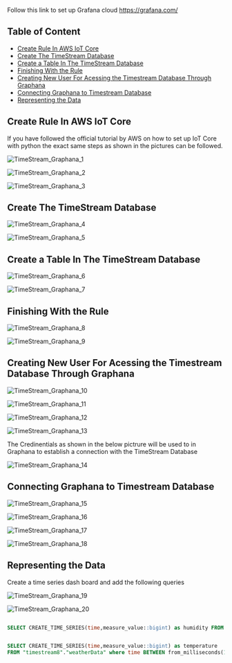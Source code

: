 Follow this link to set up Grafana cloud https://grafana.com/

## Table of Content

- [Create Rule In AWS IoT Core](#create-rule-in-aws-iot-core)
- [Create The TimeStream Database](#create-the-timestream-database)
- [Create a Table In The TimeStream Database](#create-a-table-in-the-timestream-database)
- [Finishing With the Rule](#finishing-with-the-rule)
- [Creating New User For Acessing the Timestream Database Through Graphana](#creating-new-user-for-acessing-the-timestream-database-through-graphana)
- [Connecting Graphana to Timestream Database](#connecting-graphana-to-timestream-database)
- [Representing the Data](#representing-the-data)




## Create Rule In AWS IoT Core

If you have followed the official tutorial by AWS on how to set up IoT Core with python the exact same steps as shown in the pictures can be followed.

![TimeStream_Graphana_1](https://github.com/TanujManikyala/Weatherstationn/blob/main/images/TimeStream_Graphana_1.jpg)

![TimeStream_Graphana_2](https://github.com/TanujManikyala/Weatherstationn/blob/main/images/TimeStream_Graphana_2.jpg)

![TimeStream_Graphana_3](https://github.com/TanujManikyala/Weatherstationn/blob/main/images/TimeStream_Graphana_3.jpg)


## Create The TimeStream Database

![TimeStream_Graphana_4](https://github.com/TanujManikyala/Weatherstationn/blob/main/images/TimeStream_Graphana_4.jpg)

![TimeStream_Graphana_5](https://github.com/TanujManikyala/Weatherstationn/blob/main/images/TimeStream_Graphana_5.jpg)

## Create a Table In The TimeStream Database

![TimeStream_Graphana_6](https://github.com/TanujManikyala/Weatherstationn/blob/main/images/TimeStream_Graphana_6.jpg)

![TimeStream_Graphana_7](https://github.com/TanujManikyala/Weatherstationn/blob/main/images/TimeStream_Graphana_7.jpg)

## Finishing With the Rule
![TimeStream_Graphana_8](https://github.com/TanujManikyala/Weatherstationn/blob/main/images/TimeStream_Graphana_8.jpg)

![TimeStream_Graphana_9](https://github.com/TanujManikyala/Weatherstationn/blob/main/images/TimeStream_Graphana_9.jpg)

## Creating New User For Acessing the Timestream Database Through Graphana

![TimeStream_Graphana_10](https://github.com/TanujManikyala/Weatherstationn/blob/main/images/TimeStream_Graphana_10.jpg)

![TimeStream_Graphana_11]([images\TimeStream_Graphana_11.png](https://github.com/TanujManikyala/Weatherstationn/blob/main/images/TimeStream_Graphana_11.jpg))

![TimeStream_Graphana_12](https://github.com/TanujManikyala/Weatherstationn/blob/main/images/TimeStream_Graphana_12.jpg)

![TimeStream_Graphana_13](https://github.com/TanujManikyala/Weatherstationn/blob/main/images/TimeStream_Graphana_13.jpg)


The Credinentials as shown in the below pictrure will be used to in Graphana to establish a connection with the TimeStream Database

![TimeStream_Graphana_14](https://github.com/TanujManikyala/Weatherstationn/blob/main/images/TimeStream_Graphana_14.jpg)

## Connecting Graphana to Timestream Database

![TimeStream_Graphana_15](https://github.com/TanujManikyala/Weatherstationn/blob/main/images/TimeStream_Graphana_15.jpg)

![TimeStream_Graphana_16](https://github.com/TanujManikyala/Weatherstationn/blob/main/images/TimeStream_Graphana_16.jpg)

![TimeStream_Graphana_17](https://github.com/TanujManikyala/Weatherstationn/blob/main/images/TimeStream_Graphana_17.jpg)

![TimeStream_Graphana_18](https://github.com/TanujManikyala/Weatherstationn/blob/main/images/TimeStream_Graphana_18.jpg)

## Representing the Data

Create a time series dash board and add the following queries

![TimeStream_Graphana_19](https://github.com/TanujManikyala/Weatherstationn/blob/main/images/TimeStream_Graphana_19.png)

![TimeStream_Graphana_20](https://github.com/TanujManikyala/Weatherstationn/blob/main/images/TimeStream_Graphana_20.png)

```sql

SELECT CREATE_TIME_SERIES(time,measure_value::bigint) as humidity FROM "timestream8"."weatherData" where time BETWEEN from_milliseconds(1660398638031) AND from_milliseconds(1660400138031) and measure_name = 'humidity'
```
```sql

SELECT CREATE_TIME_SERIES(time,measure_value::bigint) as temperature
FROM "timestream8"."weatherData" where time BETWEEN from_milliseconds(1660398638031) AND from_milliseconds(1660400138031) and measure_name = 'temperature' 
 ```
